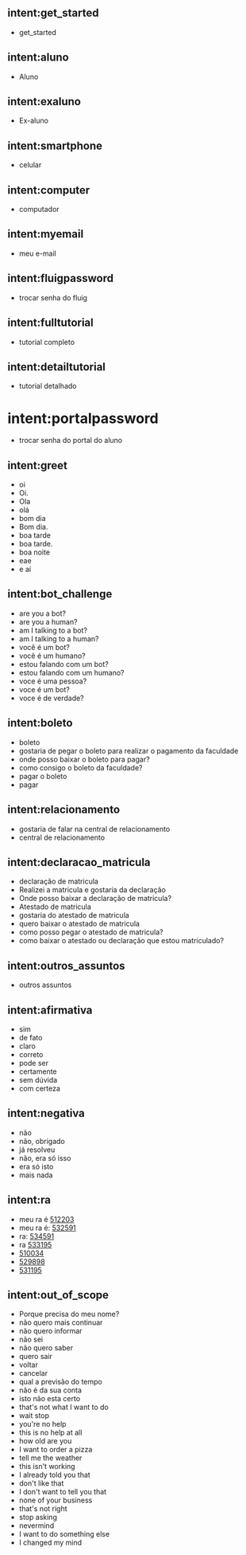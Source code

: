 ## intent:get_started
- get_started

## intent:aluno
- Aluno

## intent:exaluno
- Ex-aluno

## intent:smartphone
- celular

## intent:computer
- computador

## intent:myemail
- meu e-mail

## intent:fluigpassword
- trocar senha do fluig

## intent:fulltutorial
- tutorial completo

## intent:detailtutorial
- tutorial detalhado

# intent:portalpassword
- trocar senha do portal do aluno

## intent:greet
- oi
- Oi.
- Ola
- olá
- bom dia
- Bom dia.
- boa tarde
- boa tarde.
- boa noite
- eae
- e aí

## intent:bot_challenge
- are you a bot?
- are you a human?
- am I talking to a bot?
- am I talking to a human?
- você é um bot?
- você é um humano?
- estou falando com um bot?
- estou falando com um humano?
- voce é uma pessoa?
- voce é um bot?
- voce é de verdade?

## intent:boleto
- boleto
- gostaria de pegar o boleto para realizar o pagamento da faculdade
- onde posso baixar o boleto para pagar?
- como consigo o boleto da faculdade?
- pagar o boleto
- pagar

## intent:relacionamento
- gostaria de falar na central de relacionamento
- central de relacionamento

## intent:declaracao_matricula
- declaração de matricula
- Realizei a matricula e gostaria da declaração
- Onde posso baixar a declaração de matricula?
- Atestado de matricula
- gostaria do atestado de matricula
- quero baixar o atestado de matricula
- como posso pegar o atestado de matricula?
- como baixar o atestado ou declaração que estou matriculado?

## intent:outros_assuntos
- outros assuntos

## intent:afirmativa
- sim
- de fato
- claro
- correto
- pode ser
- certamente
- sem dúvida
- com certeza

## intent:negativa
- não
- não, obrigado
- já resolveu
- não, era só isso
- era só isto
- mais nada

## intent:ra
- meu ra é [512203](ra)
- meu ra é: [532591](ra)
- ra: [534591](ra)
- ra [533195](ra)
- [510034](ra)
- [529898](ra)
- [531195](ra)

## intent:out_of_scope
- Porque precisa do meu nome?
- não quero mais continuar
- não quero informar
- não sei
- não quero saber
- quero sair
- voltar
- cancelar
- qual a previsão do tempo
- não é da sua conta
- isto não esta certo
- that's not what I want to do
- wait stop
- you're no help
- this is no help at all
- how old are you
- I want to order a pizza
- tell me the weather
- this isn't working
- I already told you that
- don't like that
- I don't want to tell you that
- none of your business
- that's not right
- stop asking
- nevermind
- I want to do something else
- I changed my mind